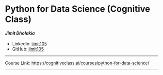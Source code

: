 # Python for Data Science (Cognitive Class)

#### *Jimit Dholakia*

* LinkedIn: [jimit105](https://in.linkedin.com/in/jimit105 "LinkedIn Profile")
* GitHub: [jimit105](https://github.com/jimit105 "GitHub Profile")

---

Course Link: https://cognitiveclass.ai/courses/python-for-data-science/

---
